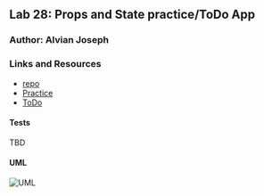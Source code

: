 ## Lab 28: Props and State practice/ToDo App

### Author: Alvian Joseph

### Links and Resources
* [repo](https://github.com/alvian-401-advanced-javascript/lab-28-todo)
* [Practice](https://codesandbox.io/s/28-starter-code-practice-3gvjv)
* [ToDo](https://codesandbox.io/s/romantic-lichterman-lbxx3)

#### Tests
TBD

#### UML
![UML]()

